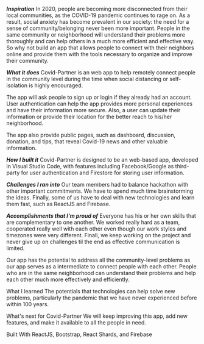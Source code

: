 ***Inspiration***
In 2020, people are becoming more disconnected from their local communities, as the COVID-19 pandemic continues to rage on. As a result, social anxiety has become prevalent in our society: the need for a sense of community/belonging never been more important. People in the same community or neighborhood will understand their problems
more thoroughly and can help others in a much more efficient and effective way. So why not build an app that allows people to connect with their neighbors online and provide them with the tools necessary to organize and improve their community.


***What it does***
Covid-Partner is an web app to help remotely connect people in the community level during the time when social distancing or self-isolation is highly encouraged.

The app will ask people to sign up or login if they already had an account. User authentication can help the app provides more personal experiences and have their information more secure. Also, a user can update their information or provide their location for the better reach to his/her neighborhood.

The app also provide public pages, such as dashboard, discussion, donation, and tips, that reveal Covid-19 news and other valuable information.

***How I built it***
Covid-Partner is designed to be an web-based app, developed in Visual Studio Code, with features including Facebook/Google as third-party for user authentication and Firestore for storing user information.

***Challenges I ran into***
Our team members had to balance hackathon with other important commitments. We have to spend much time brainstorming the ideas. Finally, some of us have to deal with new technologies and learn them fast, such as ReactJS and Firebase.

***Accomplishments that I'm proud of***
Everyone has his or her own skills that are complementary to one another. We worked really hard as a team, cooperated really well with each other even though our work styles and timezones were very different. Finall, we keep working on the project and never give up on challenges til the end as effective communication is limited.

Our app has the potential to address all the community-level problems as our app serves as a intermediate to connect people with each other. People who are in the same neighborhood can understand their problems and help each other much more effectively and efficiently.

What I learned
The potentials that technologies can help solve new problems, particularly the pandemic that we have never experienced before within 100 years.

What's next for Covid-Partner
We will keep improving this app, add new features, and make it available to all the people in need.

Built With
ReactJS, Bootstrap, React Shards, and Firebase